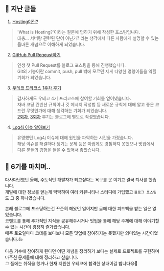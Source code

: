 ## 📜 지난 글들
1. [Hosting이란?](https://github.com/Meet-Coder-Study/posting-review/blob/master/SiyeonKwon/2021-10-28-hosting.md)
> 'What is Hosting?'이라는 질문에 답하기 위해 작성한 포스팅입니다.  
> 대충... 서버랑 관련된 단어 아닌가? 라는 생각에서 다른 사람에게 설명할 수 있는 올바른 개념으로 이해하게 되었습니다.

2. [GitHub Pull Reqeust하기](https://github.com/Meet-Coder-Study/posting-review/blob/master/SiyeonKwon/2021-11-11-pull_request.md)
> 인생 첫 Pull Request를 블로그 포스팅을 통해 진행했습니다.  
> Git의 기능이란 commit, push, pull 밖에 모르던 제게 다양한 명령어들을 익힐 기회가 되었습니다.

3. [우테코 프리코스 1주차 후기](https://github.com/Meet-Coder-Study/posting-review/blob/master/SiyeonKwon/2021-12-02-precourse1.md)
> 감사하게도 우테코 4기 프리코스에 참여할 기회를 얻어냈습니다.  
> 자바 코딩 컨벤션 규칙이나 깃 메시지 작성법 등 새로운 규칙에 대해 알고 좋은 코드란 무엇인가에 대해 생각하는 기회가 되었습니다.  
> [2회차](https://yeonyeon.tistory.com/170), [3회차](https://yeonyeon.tistory.com/172) 후기는 블로그에 별도로 작성했습니다.

4. [Log4j 이슈 알아보기](https://github.com/Meet-Coder-Study/posting-review/blob/master/SiyeonKwon/2021-12-16_log4j.md)
> 유명했던 Log4j 이슈에 대해 원인을 파악하는 시간을 가졌습니다.  
> 해당 이슈를 해결하다 생기는 문제 등은 아쉽게도 경험하지 못했으나 밋업에서 다른 분들의 경험을 들을 수 있어서 좋았습니다.

## 🚀 6기를 마치며..
다사다난했던 올해, 주도적인 개발자가 되고싶다는 욕구를 못 이기고 결국 퇴사를 했습니다.  
개발에 대한 정보를 얻는게 막막하여 여러 커뮤니티나 스터디에 가입했고 `블로그 포스팅`도 그 중 하나였습니다.
<br>

본래 블로그에 포스팅하는건 꾸준히 해왔던 일이지만 글에 대한 피드백을 받는 일은 없었습니다.  
코멘트를 통해 추가적인 지식을 공유해주시거나 밋업을 통해 해당 주제에 대해 이야기할 수 있는 시간이 굉장히 즐거웠습니다.  
매주 토요일마다 코테를 보다보니 모든 밋업에 참여하지는 못했지만 의미있는 시간이었습니다.👍
<br>

다음 기수에 참여하게 된다면 어떤 개념을 정리하기 보다는 실제로 프로젝트를 구현하며 마주친 문제들에 대해 정리하고 싶습니다.    
그 쯤에는 취직을 했거나 현재 지원한 우테코에 합격한 상태이길 빕니다😄👊